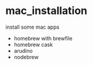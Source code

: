 # mac_installation
install some mac apps

* homebrew with brewfile
* homebrew cask
* arudino
* nodebrew
